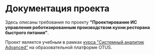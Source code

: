 # Документация проекта

Здесь описаны требования по проекту **"Проектирование ИС управления роботизированным производством кухни ресторана быстрого питания"**.

Проект является учебным в рамках [курса "Системный аналитик Advanced"] на образовательной платформе OTUS. 

  [курса "Системный аналитик Advanced"]: https://otus.ru/lessons/system_analyst/
